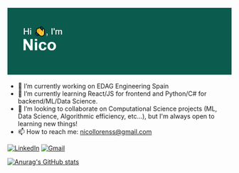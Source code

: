[![MasterHead](./header.png)](https://github.com/nicollorens12/)

- 🔭 I’m currently working on EDAG Engineering Spain
- 🌱 I’m currently learning React/JS for frontend and Python/C# for backend/ML/Data Science.
- 👯 I’m looking to collaborate on Computational Science projects (ML, Data Science, Algorithmic efficiency, etc...), but I'm always open to learning new things!
- 📫 How to reach me: nicollorenss@gmail.com

[![LinkedIn](https://img.shields.io/badge/linkedin-%230077B5.svg?style=for-the-badge&logo=linkedin&logoColor=white)](https://www.linkedin.com/in/nico-llorens-660376197/)
[![Gmail](https://img.shields.io/badge/Gmail-D14836?style=for-the-badge&logo=gmail&logoColor=white)](mailto:nicollorenss@gmail.com)

[![Anurag's GitHub stats](https://github-readme-stats.vercel.app/api?username=nicollorens12&theme=tokyonight)](https://github.com/nicollorens12/github-readme-stats)
